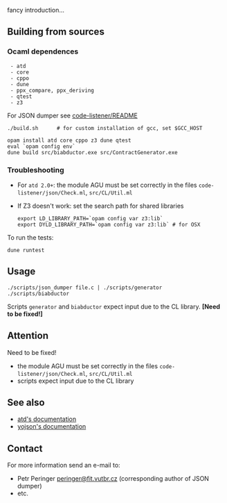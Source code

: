 fancy introduction...

## Building from sources


### Ocaml dependences
     - atd
     - core
     - cppo
     - dune
     - ppx_compare, ppx_deriving
     - qtest
     - z3

For JSON dumper see [code-listener/README](https://github.com/versokova/predator/blob/json/README)

```
./build.sh      # for custom installation of gcc, set $GCC_HOST

opam install atd core cppo z3 dune qtest
eval `opam config env`
dune build src/biabductor.exe src/ContractGenerator.exe
```

### Troubleshooting

* For `atd 2.0+`: the module AGU must be set correctly  in the files `code-listener/json/Check.ml`, `src/CL/Util.ml`

* If Z3 doesn't work: set the search path for shared libraries
  ```
  export LD_LIBRARY_PATH=`opam config var z3:lib`
  export DYLD_LIBRARY_PATH=`opam config var z3:lib` # for OSX
  ```

To run the tests:
```
dune runtest
```
## Usage
```
./scripts/json_dumper file.c | ./scripts/generator
./scripts/biabductor
```
Scripts `generator` and `biabductor` expect input due to the CL library. **[Need to be fixed!]**

## Attention
Need to be fixed!
 * the module AGU must be set correctly  in the files `code-listener/json/Check.ml`, `src/CL/Util.ml`
 * scripts expect input due to the CL library

## See also
   * [atd's documentation](http://atd.readthedocs.io/en/latest/)
   * [yojson's documentation](https://docs.mirage.io/yojson/Yojson/index.html)

## Contact
For more information send an e-mail to:

* Petr Peringer <peringer@fit.vutbr.cz> (corresponding author of JSON dumper)
* etc.
